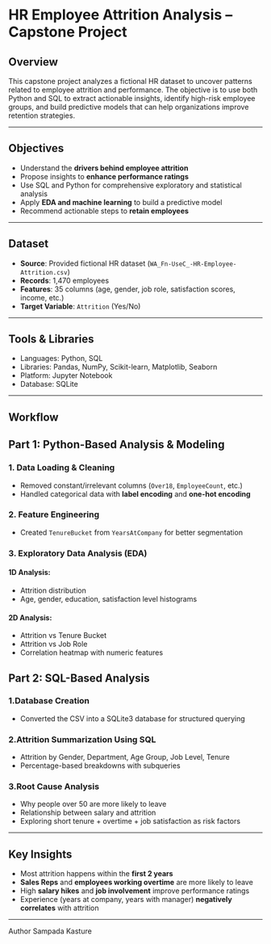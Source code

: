 # HR Employee Attrition Analysis – Capstone Project



## Overview

This capstone project analyzes a fictional HR dataset to uncover patterns related to employee attrition and performance. The objective is to use both Python and SQL to extract actionable insights, identify high-risk employee groups, and build predictive models that can help organizations improve retention strategies.

---

##  Objectives

- Understand the **drivers behind employee attrition**
- Propose insights to **enhance performance ratings**
- Use SQL and Python for comprehensive exploratory and statistical analysis
- Apply **EDA and machine learning** to build a predictive model
- Recommend actionable steps to **retain employees**

---

##  Dataset

- **Source**: Provided fictional HR dataset (`WA_Fn-UseC_-HR-Employee-Attrition.csv`)
- **Records**: 1,470 employees
- **Features**: 35 columns (age, gender, job role, satisfaction scores, income, etc.)
- **Target Variable**: `Attrition` (Yes/No)

---

##  Tools & Libraries

- Languages: Python, SQL
- Libraries: Pandas, NumPy, Scikit-learn, Matplotlib, Seaborn
- Platform: Jupyter Notebook
- Database: SQLite

---

##  Workflow
## Part 1: Python-Based Analysis & Modeling

### 1. Data Loading & Cleaning
- Removed constant/irrelevant columns (`Over18`, `EmployeeCount`, etc.)
- Handled categorical data with **label encoding** and **one-hot encoding**

### 2.  Feature Engineering
- Created `TenureBucket` from `YearsAtCompany` for better segmentation

### 3.  Exploratory Data Analysis (EDA)
####  1D Analysis:
- Attrition distribution
- Age, gender, education, satisfaction level histograms

####  2D Analysis:
- Attrition vs Tenure Bucket
- Attrition vs Job Role
- Correlation heatmap with numeric features

## Part 2: SQL-Based Analysis
### 1.Database Creation
- Converted the CSV into a SQLite3 database for structured querying
  
### 2.Attrition Summarization Using SQL
- Attrition by Gender, Department, Age Group, Job Level, Tenure
- Percentage-based breakdowns with subqueries

### 3.Root Cause Analysis
- Why people over 50 are more likely to leave
- Relationship between salary and attrition
- Exploring short tenure + overtime + job satisfaction as risk factors

---

## Key Insights

- Most attrition happens within the **first 2 years**
- **Sales Reps** and **employees working overtime** are more likely to leave
- High **salary hikes** and **job involvement** improve performance ratings
- Experience (years at company, years with manager) **negatively correlates** with attrition

---
Author Sampada Kasture

